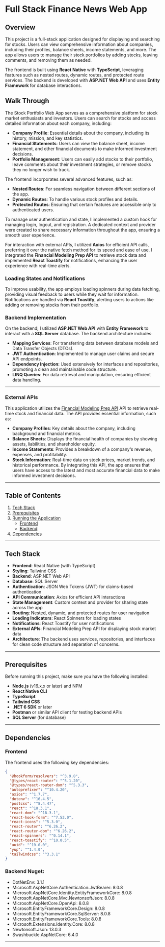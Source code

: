 # Full Stack Finance News Web App

## Overview

This project is a full-stack application designed for displaying and searching for stocks. Users can view comprehensive information about companies, including their profiles, balance sheets, income statements, and more. The app allows users to manage their stock portfolios by adding stocks, leaving comments, and removing them as needed.

The frontend is built using **React Native** with **TypeScript**, leveraging features such as nested routes, dynamic routes, and protected route services. The backend is developed with **ASP.NET Web API** and uses **Entity Framework** for database interactions.

## Walk Through

The Stock Portfolio Web App serves as a comprehensive platform for stock market enthusiasts and investors. Users can search for stocks and access detailed information about each company, including:

- **Company Profile**: Essential details about the company, including its history, mission, and key statistics.
- **Financial Statements**: Users can view the balance sheet, income statement, and other financial documents to make informed investment decisions.
- **Portfolio Management**: Users can easily add stocks to their portfolio, leave comments about their investment strategies, or remove stocks they no longer wish to track.

The frontend incorporates several advanced features, such as:

- **Nested Routes**: For seamless navigation between different sections of the app.
- **Dynamic Routes**: To handle various stock profiles and details.
- **Protected Routes**: Ensuring that certain features are accessible only to authenticated users.

To manage user authentication and state, I implemented a custom hook for managing login, logout, and registration. A dedicated context and provider were created to share necessary information throughout the app, ensuring a smooth user experience.

For interaction with external APIs, I utilized **Axios** for efficient API calls, preferring it over the native fetch method for its speed and ease of use. I integrated the **Financial Modeling Prep API** to retrieve stock data and implemented **React Toastify** for notifications, enhancing the user experience with real-time alerts.

### Loading States and Notifications

To improve usability, the app employs loading spinners during data fetching, providing visual feedback to users while they wait for information. Notifications are handled via **React Toastify**, alerting users to actions like adding or removing stocks from their portfolio.

### Backend Implementation

On the backend, I utilized **ASP.NET Web API** with **Entity Framework** to interact with a **SQL Server** database. The backend architecture includes:

- **Mapping Services**: For transferring data between database models and Data Transfer Objects (DTOs).
- **JWT Authentication**: Implemented to manage user claims and secure API endpoints.
- **Dependency Injection**: Used extensively for interfaces and repositories, promoting a clean and maintainable code structure.
- **LINQ Queries**: For data retrieval and manipulation, ensuring efficient data handling.

---

### External APIs

This application utilizes the [Financial Modeling Prep API](https://site.financialmodelingprep.com/) API to retrieve real-time stock and financial data. The API provides essential information, such as:

- **Company Profiles**: Key details about the company, including background and financial metrics.
- **Balance Sheets**: Displays the financial health of companies by showing assets, liabilities, and shareholder equity.
- **Income Statements**: Provides a breakdown of a company's revenue, expenses, and profitability.
- **Stock Information**: Real-time data on stock prices, market trends, and historical performance.
  By integrating this API, the app ensures that users have access to the latest and most accurate financial data to make informed investment decisions.

---

## Table of Contents

1. [Tech Stack](#tech-stack)
2. [Prerequisites](#prerequisites)
3. [Running the Application](#running-the-application)
   - [Frontend](#running-the-frontend)
   - [Backend](#running-the-backend)
4. [Dependencies](#dependencies)

---

## Tech Stack

- **Frontend**: React Native (with TypeScript)
- **Styling**: Tailwind CSS
- **Backend**: ASP.NET Web API
- **Database**: SQL Server
- **Authentication**: JSON Web Tokens (JWT) for claims-based authentication
- **API Communication**: Axios for efficient API interactions
- **State Management**: Custom context and provider for sharing state across the app
- **Routing**: Nested, dynamic, and protected routes for user navigation
- **Loading Indicators**: React Spinners for loading states
- **Notifications**: React Toastify for user notifications
- **External APIs**: Financial Modeling Prep API for displaying stock market data
- **Architecture**: The backend uses services, repositories, and interfaces for clean code structure and separation of concerns.

---

## Prerequisites

Before running this project, make sure you have the following installed:

- **Node.js** (v16.x.x or later) and NPM
- **React Native CLI**
- **TypeScript**
- **Tailwind CSS**
- **.NET 6 SDK** or later
- **Postman** or similar API client for testing backend APIs
- **SQL Server** (for database)

---

## Dependencies

### Frontend

The frontend uses the following key dependencies:

```json
{
  "@hookform/resolvers": "^3.9.0",
  "@types/react-router": "^5.1.20",
  "@types/react-router-dom": "^5.3.3",
  "autoprefixer": "^10.4.20",
  "axios": "^1.7.7",
  "dotenv": "^16.4.5",
  "postcss": "^8.4.47",
  "react": "^18.3.1",
  "react-dom": "^18.3.1",
  "react-hook-form": "^7.53.0",
  "react-icons": "^5.3.0",
  "react-router": "^6.26.2",
  "react-router-dom": "^6.26.2",
  "react-spinners": "^0.14.1",
  "react-toastify": "^10.0.5",
  "uuid": "^10.0.0",
  "yup": "^1.4.0",
  "tailwindcss": "^3.3.1"
}
```

### Backend Nuget:

- DotNetEnv: 3.1.1
- Microsoft.AspNetCore.Authentication.JwtBearer: 8.0.8
- Microsoft.AspNetCore.Identity.EntityFrameworkCore: 8.0.8
- Microsoft.AspNetCore.Mvc.NewtonsoftJson: 8.0.8
- Microsoft.AspNetCore.OpenApi: 8.0.8
- Microsoft.EntityFrameworkCore.Design: 8.0.8
- Microsoft.EntityFrameworkCore.SqlServer: 8.0.8
- Microsoft.EntityFrameworkCore.Tools: 8.0.8
- Microsoft.Extensions.Identity.Core: 8.0.8
- Newtonsoft.Json: 13.0.3
- Swashbuckle.AspNetCore: 6.4.0

---
